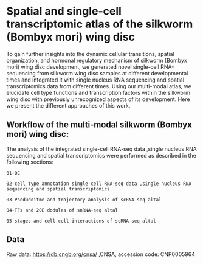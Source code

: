 # Spatial and single-cell transcriptomic atlas of the silkworm (Bombyx mori) wing disc 

To gain further insights into the dynamic cellular transitions, spatial organization, and hormonal regulatory mechanism of silkworm (Bombyx mori) wing disc development, we generated novel single-cell RNA-sequencing from silkworm wing disc samples at different developmental times and integrated it with single nucleus RNA sequencing and spatial transcriptomics data from different times. Using our multi-modal atlas, we elucidate cell type functions and transcription factors within the silkworm wing disc with previously unrecognized aspects of its development. Here we present the different approaches of this work.

## Workflow of the multi-modal silkworm (Bombyx mori) wing disc:

The analysis of the integrated single-cell RNA-seq data ,single nucleus RNA sequencing and spatial transcriptomics were performed as described in the following sections: 

    01-QC

    02-cell type annotation single-cell RNA-seq data ,single nucleus RNA sequencing and spatial transcriptomics

    03-Psedudoitme and trajectory analysis of scRNA-seq altal

    04-TFs and 20E dodules of snRNA-seq altal

    05-stages and cell–cell interactions of scRNA-seq altal

## Data

Raw data: https://db.cngb.org/cnsa/ ,CNSA, accession code: CNP0005964


